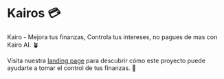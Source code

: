 # Kairos 💳

Kairo - Mejora tus finanzas, Controla tus intereses, no pagues de mas con Kairo AI. 🪴

Visita nuestra [landing page](https://kairos-ai.framer.website/) para descubrir cómo este proyecto puede ayudarte a tomar el control de tus finanzas. 💪
